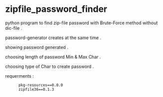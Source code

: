 # zipfile_password_finder

python program to find zip-file password with Brute-Force method without dic-file .

password-generator creates at the same time .

showing password generated .

choosing length of password Min & Max Char .

choosing type of Char to create password .


requerments :

          pkg-resources==0.0.0
          zipfile36==0.1.3


